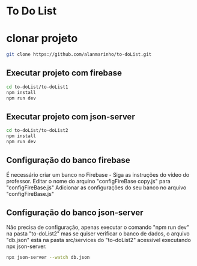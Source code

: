# To Do List

# clonar projeto
```bash
git clone https://github.com/alanmarinho/to-doList.git

```

## Executar projeto com firebase
```bash
cd to-doList/to-doList1
npm install
npm run dev
```

## Executar projeto com json-server
```bash
cd to-doList/to-doList2
npm install
npm run dev
```

## Configuração do banco firebase
É necessário criar um banco no Firebase - Siga as instruções do vídeo do professor.
Editar o nome do arquino "configFireBase copy.js" para "configFireBase.js"
Adicionar as configurações do seu banco no arquivo "configFireBase.js"

## Configuração do banco json-server
Não precisa de configuração, apenas executar o comando "npm run dev" na pasta "to-doList2" mas se quiser verificar o banco de dados, o arquivo "db.json" está na pasta src/services do "to-doList2" acessível executando npx json-server.

```bash
npx json-server --watch db.json
```